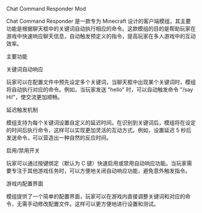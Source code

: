 Chat Command Responder Mod 

Chat Command Responder 是一款专为 Minecraft 设计的客户端模组，其主要功能是根据聊天框中的关键词自动执行相应的命令。这款模组的目的是帮助玩家在游戏中快速响应聊天信息，自动触发预定义的指令，提高玩家在多人游戏中的互动效率。

主要功能

关键词自动响应

玩家可以在配置文件中预先设定多个关键词，当聊天框中出现某个关键词时，模组将自动执行对应的命令。例如，当玩家发送 "hello" 时，可以自动触发命令 "/say Hi!"，使交流更加顺畅。

延迟触发机制

模组支持为每个关键词设置自定义的延迟时间。在识别到关键词后，模组将在设定的时间后执行命令，这样可以实现更加灵活的互动方式。例如，设置延迟 5 秒后发送命令，可以营造出一种自然的反应时间。

启用/禁用开关

玩家可以通过按键绑定（默认为 C 键）快速启用或禁用自动响应功能。当玩家需要专注于其他游戏任务时，可以方便地关闭自动响应功能，避免意外触发指令。

游戏内配置界面

模组提供了一个简单的配置界面，玩家可以在游戏内直接调整关键词和对应的命令，无需手动修改配置文件。这样可以更方便地进行设置和测试。
